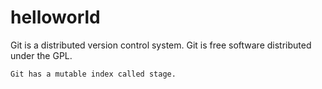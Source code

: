 # helloworld

Git is a distributed version control system.
Git is free software distributed under the GPL.



```plain
Git has a mutable index called stage.
```